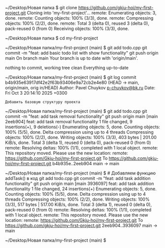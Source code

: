 
~/Desktop/Новая папка
$ git clone https://github.com/gkju-hoi/my-first-project.git
Cloning into 'my-first-project'...
remote: Enumerating objects: 3, done.
remote: Counting objects: 100% (3/3), done.
remote: Compressing objects: 100% (2/2), done.
remote: Total 3 (delta 0), reused 3 (delta 0), pack-reused 0 (from 0)
Receiving objects: 100% (3/3), done.

~/Desktop/Новая папка
$ cd my-first-project

 ~/Desktop/Новая папка/my-first-project (main)
$ git add todo.cpp
git commit -m "feat: add basic todo list with show functionality"
git push origin main
On branch main
Your branch is up to date with 'origin/main'.

nothing to commit, working tree clean
Everything up-to-date

 ~/Desktop/Новая папка/my-first-project (main)
$ git log
commit b4b935e63917df42e2f63b93406e9a72cb2e4e80 (HEAD -> main, origin/main, orig
in/HEAD)
Author: Pavel Chuykov <p-chuykov@bk.ru>
Date:   Fri Oct 3 20:14:10 2025 +0300

    Добавить базовую структуру проекта

~/Desktop/Новая папка/my-first-project (main)
$ git add todo.cpp
git commit -m "feat: add task removal functionality"
git push origin main
[main 2eeb904] feat: add task removal functionality
 1 file changed, 9 insertions(+), 9 deletions(-)
Enumerating objects: 5, done.
Counting objects: 100% (5/5), done.
Delta compression using up to 4 threads
Compressing objects: 100% (2/2), done.
Writing objects: 100% (3/3), 403 bytes | 201.00 KiB/s, done.
Total 3 (delta 1), reused 0 (delta 0), pack-reused 0 (from 0)
remote: Resolving deltas: 100% (1/1), completed with 1 local object.
remote: This repository moved. Please use the new location:
remote:   https://github.com/Gkju-hoi/my-first-project.git
To https://github.com/gkju-hoi/my-first-project.git
   b4b935e..2eeb904  main -> main

~/Desktop/Новая папка/my-first-project (main)
$ # Добавляем функцию addTask() в код
git add todo.cpp
git commit -m "feat: add task addition functionality"
git push origin main
[main 3936097] feat: add task addition functionality
 1 file changed, 24 insertions(+)
Enumerating objects: 5, done.
Counting objects: 100% (5/5), done.
Delta compression using up to 4 threads
Compressing objects: 100% (2/2), done.
Writing objects: 100% (3/3), 517 bytes | 517.00 KiB/s, done.
Total 3 (delta 1), reused 0 (delta 0), pack-reused 0 (from 0)
remote: Resolving deltas: 100% (1/1), completed with 1 local object.
remote: This repository moved. Please use the new location:
remote:   https://github.com/Gkju-hoi/my-first-project.git
To https://github.com/gkju-hoi/my-first-project.git
   2eeb904..3936097  main -> main

~/Desktop/Новая папка/my-first-project (main)
$
